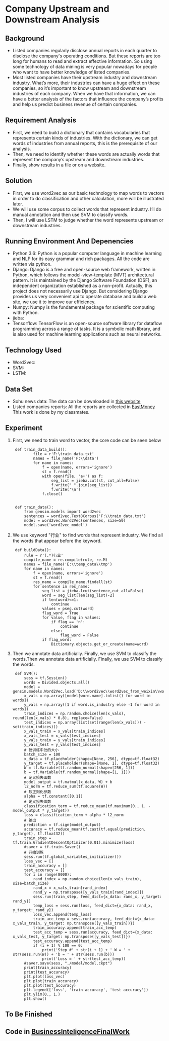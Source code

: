 # Company Upstream and Downstream Analysis


## Background

+ Listed companies regularly disclose annual reports in each quarter to disclose the company's operating conditions. But these reports are too long for humans to read and extract effective information. So using some technology of data mining is very popular nowadays for people who want to have better knowledge of listed companies.
+ Most listed companies have their upstream industry and downstream industry. What’s more, their industries can have a huge effect on these companies, so it’s important to know upstream and downstream industries of each company. When we have that information, we can have a better analysis of the factors that influence the company’s profits and help us predict business revenue of certain companies.

## Requirement Analysis

+ First, we need to build a dictionary that contains vocabularies that represents certain kinds of industries. With the dictionary, we can get words of industries from annual reports, this is the prerequisite of our analysis.
+ Then, we need to identify whether these words are actually words that represent the company’s upstream and downstream industries.
+ Finally, show results in a file or on a website.

## Solution
+ First, we use word2vec as our basic technology to map words to vectors in order to do classification and other calculation, more will be illustrated later.
+ We will use some corpus to collect words that represent industry. I’ll do manual annotation and then use SVM to classify words.
+ Then, I will use LSTM to judge whether the word represents upstream or downstream industries.

## Running Environment And Depenencies
+ Python 3.6: Python is a popular computer language in machine learning and NLP for its easy grammar and rich packages. All the code are written via python.
+ Django: Django is a free and open-source web framework, written in Python, which follows the model-view-template (MVT) architectural pattern. It is maintained by the Django Software Foundation (DSF), an independent organization established as a non-profit. Actually, this project does not necessarily use Django. But considering Django provides us very convenient api to operate database and build a web site, we use it to improve our efficiency.
+ Numpy: Numpy is the fundamental package for scientific computing with Python.
+ jieba:
+ Tensorflow: TensorFlow is an open-source software library for dataflow programming across a range of tasks. It is a symbolic math library, and is also used for machine learning applications such as neural networks.

## Technology Used
+ Word2vec:
+ SVM:
+ LSTM:

## Data Set
+ Sohu news data: The data can be downloaded in [this website](http://www.sogou.com/labs/resource/cs.php)
+ Listed companies reports: All the reports are collected in [EastMoney](http://www.eastmoney.com/) This work is done by my classmates.
## Experiment
1. First, we need to train word to vector, the core code can be seen below
	

		def train_data_build():
			    file = r'F:\train_data.txt'
			    names = file_name('F:\\data')
			    for name in names:
			        f = open(name, errors='ignore')
			        st = f.read()
			        with open(file, 'a+') as f:
			            seg_list = jieba.cut(st, cut_all=False)
			            f.write(" ".join(seg_list))
			            f.write('\n')
			        f.close()
    	
    	
    	def train_data():
    	    from gensim.models import word2vec
    	    sentences = word2vec.Text8Corpus('F:\\train_data.txt')
    	    model = word2vec.Word2Vec(sentences, size=50)
    	    model.save('word2vec_model')

2. We use keyword "行业" to find words that represent industry. We find all the words that appear before the keyword. 

		def buildData():
		    rule = r'(.*)行业'
		    compile_name = re.compile(rule, re.M)
		    names = file_name('E:\\temp_data\\tmp')
		    for name in names:
		        f = open(name, errors='ignore')
		        st = f.read()
		        res_name = compile_name.findall(st)
		        for sentence in res_name:
		            seg_list = jieba.lcut(sentence,cut_all=False)
		            word = seg_list[len(seg_list)-2]
		            if len(word)<=1:
		                continue
		            values = pseg.cut(word)
		            flag_word = True
		            for value, flag in values:
		                if flag == 'n':
		                    continue
		                else:
		                    flag_word = False
		            if flag_word:
		                Dictionary.objects.get_or_create(name=word)
4. Then we annotate data artificially. Finally, we use SVM to classify the words.Then we annotate data artificially. Finally, we use SVM to classify the words.

		def SVM():
		    sess = tf.Session()
		    words = Divided.objects.all()
		    model = gensim.models.Word2Vec.load('D:\\word2vec\\word2vec_from_weixin\\word2vec\\word2vec_wx')
		    x_vals = np.array([model[word.name].tolist() for word in words])
		    y_vals = np.array([1 if word.is_industry else -1 for word in words])
		    train_indices = np.random.choice(len(x_vals), round(len(x_vals) * 0.8), replace=False)
		    test_indices = np.array(list(set(range(len(x_vals))) - set(train_indices)))
		    x_vals_train = x_vals[train_indices]
		    x_vals_test = x_vals[test_indices]
		    y_vals_train = y_vals[train_indices]
		    y_vals_test = y_vals[test_indices]
		    # 批训练中批的大小
		    batch_size = 100
		    x_data = tf.placeholder(shape=[None, 256], dtype=tf.float32)
		    y_target = tf.placeholder(shape=[None, 1], dtype=tf.float32)
		    W = tf.Variable(tf.random_normal(shape=[256, 1]))
		    b = tf.Variable(tf.random_normal(shape=[1, 1]))
		    # 定义损失函数
		    model_output = tf.matmul(x_data, W) + b
		    l2_norm = tf.reduce_sum(tf.square(W))
		    # 软正则化参数
		    alpha = tf.constant([0.1])
		    # 定义损失函数
		    classification_term = tf.reduce_mean(tf.maximum(0., 1. - model_output * y_target))
		    loss = classification_term + alpha * l2_norm
		    # 输出
		    prediction = tf.sign(model_output)
		    accuracy = tf.reduce_mean(tf.cast(tf.equal(prediction, y_target), tf.float32))
		    train_step = tf.train.GradientDescentOptimizer(0.01).minimize(loss)
		    #saver = tf.train.Saver()
		    # 开始训练
		    sess.run(tf.global_variables_initializer())
		    loss_vec = []
		    train_accuracy = []
		    test_accuracy = []
		    for i in range(8000):
		        rand_index = np.random.choice(len(x_vals_train), size=batch_size)
		        rand_x = x_vals_train[rand_index]
		        rand_y = np.transpose([y_vals_train[rand_index]])
		        sess.run(train_step, feed_dict={x_data: rand_x, y_target: rand_y})
		        temp_loss = sess.run(loss, feed_dict={x_data: rand_x, y_target: rand_y})
		        loss_vec.append(temp_loss)
		        train_acc_temp = sess.run(accuracy, feed_dict={x_data: x_vals_train, y_target: np.transpose([y_vals_train])})
		        train_accuracy.append(train_acc_temp)
		        test_acc_temp = sess.run(accuracy, feed_dict={x_data: x_vals_test, y_target: np.transpose([y_vals_test])})
		        test_accuracy.append(test_acc_temp)
		        if (i + 1) % 100 == 0:
		            print('Step #' + str(i + 1) + ' W = ' + str(sess.run(W)) + 'b = ' + str(sess.run(b)))
		            print('Loss = ' + str(test_acc_temp))
		    #saver.save(sess, "./model/model.ckpt")
		    print(train_accuracy)
		    print(test_accuracy)
		    plt.plot(loss_vec)
		    plt.plot(train_accuracy)
		    plt.plot(test_accuracy)
		    plt.legend(['loss', 'train accuracy', 'test accuracy'])
		    plt.ylim(0., 1.)
		    plt.show()
## To Be Finished

## Code in [BusinessInteligenceFinalWork](https://github.com/caozixuan/BusinessInteligenceFinalWork)